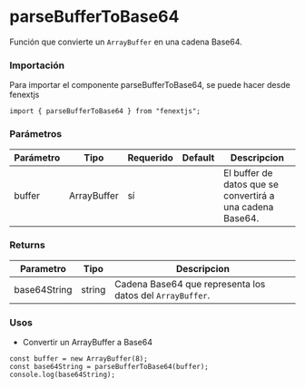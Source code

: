 # parseBufferToBase64

Función que convierte un `ArrayBuffer` en una cadena Base64.

### Importación

Para importar el componente parseBufferToBase64, se puede hacer desde fenextjs

```tsx copy
import { parseBufferToBase64 } from "fenextjs";
```

### Parámetros

| Parámetro | Tipo        | Requerido | Default | Descripcion                                               |
| --------- | ----------- | --------- | ------- | --------------------------------------------------------- |
| buffer    | ArrayBuffer | sí        |         | El buffer de datos que se convertirá a una cadena Base64. |

### Returns

| Parametro    | Tipo   | Descripcion                                               |
| ------------ | ------ | --------------------------------------------------------- |
| base64String | string | Cadena Base64 que representa los datos del `ArrayBuffer`. |

### Usos

-   Convertir un ArrayBuffer a Base64

```tsx copy
const buffer = new ArrayBuffer(8);
const base64String = parseBufferToBase64(buffer);
console.log(base64String);
```

